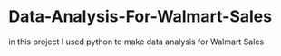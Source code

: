 # Data-Analysis-For-Walmart-Sales
in this project I used python to make data analysis for Walmart Sales 
